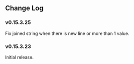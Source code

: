 ## Change Log

### v0.15.3.25
Fix joined string when there is new line or more than 1 value.

### v0.15.3.23
Initial release.